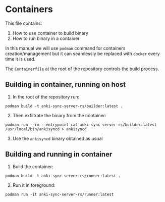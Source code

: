 # Containers 

This file contains:

1. How to use container to build binary
2. How to run binary in a container

In this manual we will use `podman` command for containers creation/management but it can seamlessly be replaced with `docker` every time it is used.

The `Containerfile` at the root of the repository controls the build process.

## Building in container, running on host

1. In the root of the repository run: 
```
podman build -t anki-sync-server-rs/builder:latest .
```
2. Then exfiltrate the binary from the container:
```
podman run --rm --entrypoint cat anki-sync-server-rs/builder:latest /usr/local/bin/ankisyncd > ankisyncd
```
3. Use the `ankisyncd` binary obtained as usual


## Building and running in container

1. Build the container: 
```
podman build -t anki-sync-server-rs/runner:latest .
```
2. Run it in foreground: 
```
podman run -it anki-sync-server-rs/runner:latest
```

